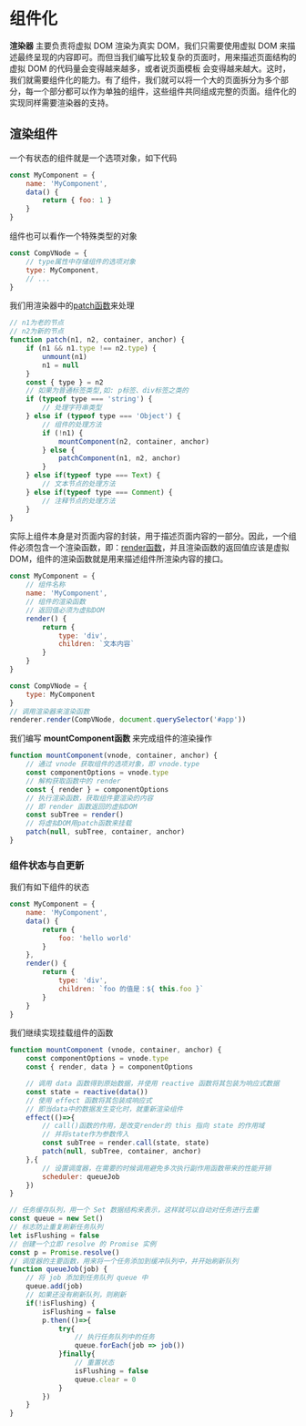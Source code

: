 # 组件化

**渲染器** 主要负责将虚拟 DOM 渲染为真实 DOM，我们只需要使用虚拟 DOM 来描述最终呈现的内容即可。而但当我们编写比较复杂的页面时，用来描述页面结构的虚拟 DOM 的代码量会变得越来越多，或者说页面模板 会变得越来越大。这时，我们就需要组件化的能力。有了组件，我们就可以将一个大的页面拆分为多个部分，每一个部分都可以作为单独的组件，这些组件共同组成完整的页面。组件化的实现同样需要渲染器的支持。

## 渲染组件

一个有状态的组件就是一个选项对象，如下代码

```js
const MyComponent = {
    name: 'MyComponent',
    data() {
        return { foo: 1 }
    }
}
```

组件也可以看作一个特殊类型的对象

```js
const CompVNode = {
    // type属性中存储组件的选项对象
    type: MyComponent,
    // ...
}
```

我们用渲染器中的[patch函数](renderer.html#Patch函数)来处理

```js
// n1为老的节点
// n2为新的节点
function patch(n1, n2, container, anchor) {
    if (n1 && n1.type !== n2.type) {
        unmount(n1)
        n1 = null
    }
    const { type } = n2
    // 如果为普通标签类型,如: p标签、div标签之类的
    if (typeof type === 'string') {
        // 处理字符串类型
    } else if (typeof type === 'Object') {
        // 组件的处理方法
        if (!n1) {
            mountComponent(n2, container, anchor)
        } else {
            patchComponent(n1, n2, anchor)
        }
    } else if(typeof type === Text) {
        // 文本节点的处理方法
    } else if(typeof type === Comment) {
        // 注释节点的处理方法
    }
}
```

实际上组件本身是对页面内容的封装，用于描述页面内容的一部分。因此，一个组件必须包含一个渲染函数，即：[render函数](renderer.html#Render函数)，并且渲染函数的返回值应该是虚拟DOM，组件的渲染函数就是用来描述组件所渲染内容的接口。

```js
const MyComponent = {
    // 组件名称
    name: 'MyComponent',
    // 组件的渲染函数
    // 返回值必须为虚拟DOM
    render() {
        return {
            type: 'div',
            children: `文本内容`
        }
    }
}

const CompVNode = {
    type: MyComponent
}
// 调用渲染器来渲染函数
renderer.render(CompVNode, document.querySelector('#app'))
```

我们编写 **mountComponent函数** 来完成组件的渲染操作

```js
function mountComponent(vnode, container, anchor) {
    // 通过 vnode 获取组件的选项对象，即 vnode.type
    const componentOptions = vnode.type
    // 解构获取函数中的 render
    const { render } = componentOptions
    // 执行渲染函数，获取组件要渲染的内容
    // 即 render 函数返回的虚拟DOM
    const subTree = render()
    // 将虚拟DOM用patch函数来挂载
    patch(null, subTree, container, anchor)
}
```

### 组件状态与自更新

我们有如下组件的状态

```js
const MyComponent = {
    name: 'MyComponent',
    data() {
        return {
            foo: 'hello world'
        }
    },
    render() {
        return {
            type: 'div',
            children: `foo 的值是：${ this.foo }`
        }
    }
}
```

我们继续实现挂载组件的函数

```js
function mountComponent (vnode, container, anchor) {
    const componentOptions = vnode.type
    const { render, data } = componentOptions

    // 调用 data 函数得到原始数据，并使用 reactive 函数将其包装为响应式数据
    const state = reactive(data())
    // 使用 effect 函数将其包装成响应式
    // 即当data中的数据发生变化时，就重新渲染组件
    effect(()=>{
        // call()函数的作用，是改变render的 this 指向 state 的作用域
        // 并将state作为参数传入
        const subTree = render.call(state, state)
        patch(null, subTree, container, anchor)
    },{
        // 设置调度器，在需要的时候调用避免多次执行副作用函数带来的性能开销
        scheduler: queueJob
    })
}

// 任务缓存队列，用一个 Set 数据结构来表示，这样就可以自动对任务进行去重
const queue = new Set()
// 标志防止重复刷新任务队列
let isFlushing = false
// 创建一个立即 resolve 的 Promise 实例
const p = Promise.resolve()
// 调度器的主要函数，用来将一个任务添加到缓冲队列中，并开始刷新队列
function queueJob(job) {
    // 将 job 添加到任务队列 queue 中
    queue.add(job)
    // 如果还没有刷新队列，则刷新
    if(!isFlushing) {
        isFlushing = false
        p.then(()=>{ 
            try{
                // 执行任务队列中的任务
                queue.forEach(job => job())
            }finally{
                // 重置状态
                isFlushing = false
                queue.clear = 0
            }
        })
    }
}
```
